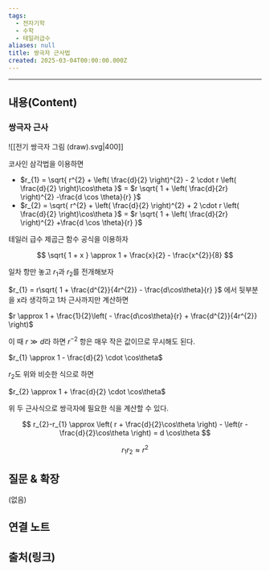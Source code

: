 ```yaml
---
tags:
  - 전자기학
  - 수학
  - 테일러급수
aliases: null
title: 쌍극자 근사법
created: 2025-03-04T00:00:00.000Z
---
```


---

## 내용(Content)

### 쌍극자 근사

![[전기 쌍극자 그림 (draw).svg|400]]

코사인 삼각법을 이용하면

- $r_{1} = \sqrt{ r^{2} + \left( \frac{d}{2} \right)^{2} - 2 \cdot r \left( \frac{d}{2} \right)\cos\theta }$ = $r \sqrt{ 1 + \left( \frac{d}{2r} \right)^{2} -\frac{d \cos \theta}{r} }$
- $r_{2} = \sqrt{ r^{2} + \left( \frac{d}{2} \right)^{2} + 2 \cdot r \left( \frac{d}{2} \right)\cos\theta }$ = $r \sqrt{ 1 + \left( \frac{d}{2r} \right)^{2} +\frac{d \cos \theta}{r} }$

테일러 급수 제곱근 함수 공식을 이용하자

$$
\sqrt{ 1 + x } \approx 1 + \frac{x}{2} - \frac{x^{2}}{8}
$$

일차 항만 놓고 $r_{1}$과 $r_{2}$를 전개해보자


$r_{1} = r\sqrt{ 1 + \frac{d^{2}}{4r^{2}} - \frac{d\cos\theta}{r} }$ 에서 뒷부분을 x라 생각하고 1차 근사까지만 계산하면

$r \approx 1 + \frac{1}{2}\left( - \frac{d\cos\theta}{r} + \frac{d^{2}}{4r^{2}} \right)$

이 때 $r \gg d$라 하면 $r^{-2}$ 항은 매우 작은 값이므로 무시해도 된다.

$r_{1} \approx 1 - \frac{d}{2} \cdot \cos\theta$

$r_{2}$도 위와 비슷한 식으로 하면

$r_{2} \approx 1 + \frac{d}{2} \cdot \cos\theta$


위 두 근사식으로 쌍극자에 필요한 식을 계산할 수 있다.

$$
r_{2}-r_{1} \approx \left( r + \frac{d}{2}\cos\theta \right) - \left(r - \frac{d}{2}\cos\theta \right) = d \cos\theta
$$

$$
r_{1}r_{2} \approx r^{2}
$$


## 질문 & 확장

(없음)

## 연결 노트

## 출처(링크)





